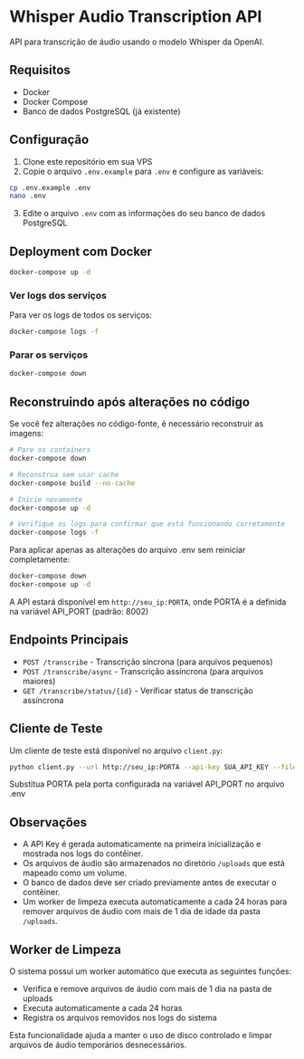 # Whisper Audio Transcription API

API para transcrição de áudio usando o modelo Whisper da OpenAI.

## Requisitos

- Docker
- Docker Compose
- Banco de dados PostgreSQL (já existente)

## Configuração

1. Clone este repositório em sua VPS
2. Copie o arquivo `.env.example` para `.env` e configure as variáveis:

```bash
cp .env.example .env
nano .env
```

3. Edite o arquivo `.env` com as informações do seu banco de dados PostgreSQL

## Deployment com Docker

```bash
docker-compose up -d
```

### Ver logs dos serviços

Para ver os logs de todos os serviços:

```bash
docker-compose logs -f
```

### Parar os serviços

```bash
docker-compose down
```

## Reconstruindo após alterações no código

Se você fez alterações no código-fonte, é necessário reconstruir as imagens:

```bash
# Pare os containers
docker-compose down

# Reconstrua sem usar cache
docker-compose build --no-cache

# Inicie novamente
docker-compose up -d

# Verifique os logs para confirmar que está funcionando corretamente
docker-compose logs -f
```

Para aplicar apenas as alterações do arquivo .env sem reiniciar completamente:

```bash
docker-compose down
docker-compose up -d
```
A API estará disponível em `http://seu_ip:PORTA`, onde PORTA é a definida na variável API_PORT (padrão: 8002)

## Endpoints Principais

- `POST /transcribe` - Transcrição síncrona (para arquivos pequenos)
- `POST /transcribe/async` - Transcrição assíncrona (para arquivos maiores)
- `GET /transcribe/status/{id}` - Verificar status de transcrição assíncrona

## Cliente de Teste

Um cliente de teste está disponível no arquivo `client.py`:

```bash
python client.py --url http://seu_ip:PORTA --api-key SUA_API_KEY --file caminho/para/audio.mp3 --modo assincrono
```

Substitua PORTA pela porta configurada na variável API_PORT no arquivo .env

## Observações

- A API Key é gerada automaticamente na primeira inicialização e mostrada nos logs do contêiner.
- Os arquivos de áudio são armazenados no diretório `/uploads` que está mapeado como um volume.
- O banco de dados deve ser criado previamente antes de executar o contêiner.
- Um worker de limpeza executa automaticamente a cada 24 horas para remover arquivos de áudio com mais de 1 dia de idade da pasta `/uploads`.

## Worker de Limpeza

O sistema possui um worker automático que executa as seguintes funções:

- Verifica e remove arquivos de áudio com mais de 1 dia na pasta de uploads
- Executa automaticamente a cada 24 horas
- Registra os arquivos removidos nos logs do sistema

Esta funcionalidade ajuda a manter o uso de disco controlado e limpar arquivos de áudio temporários desnecessários.
